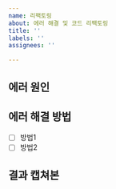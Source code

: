 ```yaml
---
name: 리팩토링
about: 에러 해결 및 코드 리팩토링
title: ''
labels: ''
assignees: ''

---
```


## 에러 원인
## 에러 해결 방법
- [ ] 방법1
- [ ] 방법2
## 결과 캡쳐본
